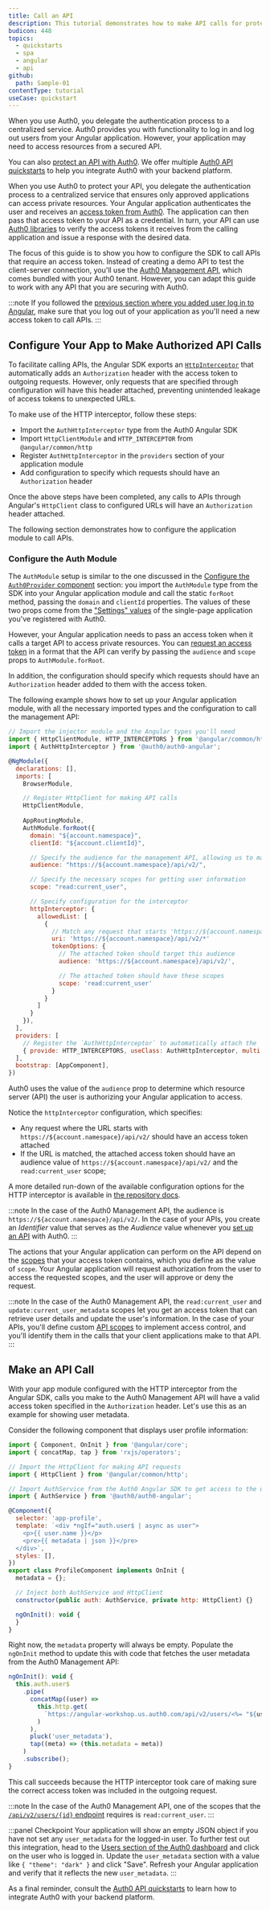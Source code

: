 ```yaml
---
title: Call an API
description: This tutorial demonstrates how to make API calls for protected resources on your server.
budicon: 448
topics:
  - quickstarts
  - spa
  - angular
  - api
github:
  path: Sample-01
contentType: tutorial
useCase: quickstart
---
```

<!-- markdownlint-disable MD002 MD034 MD041 -->

When you use Auth0, you delegate the authentication process to a centralized service. Auth0 provides you with functionality to log in and log out users from your Angular application. However, your application may need to access resources from a secured API.

You can also [protect an API with Auth0](https://auth0.com/docs/microsites/protect-api/protect-api). We offer multiple [Auth0 API quickstarts](https://auth0.com/docs/quickstart/backend) to help you integrate Auth0 with your backend platform.

When you use Auth0 to protect your API, you delegate the authentication process to a centralized service that ensures only approved applications can access private resources. Your Angular application authenticates the user and receives an [access token from Auth0](https://auth0.com/docs/tokens/concepts/access-tokens). The application can then pass that access token to your API as a credential. In turn, your API can use [Auth0 libraries](https://auth0.com/docs/libraries) to verify the access tokens it receives from the calling application and issue a response with the desired data.

The focus of this guide is to show you how to configure the SDK to call APIs that require an access token. Instead of creating a demo API to test the client-server connection, you'll use the [Auth0 Management API](https://auth0.com/docs/api/management/v2), which comes bundled with your Auth0 tenant. However, you can adapt this guide to work with any API that you are securing with Auth0.

:::note
If you followed the [previous section where you added user log in to Angular](/quickstart/spa/angular-next#add-login-to-your-application), make sure that you log out of your application as you'll need a new access token to call APIs.
:::

## Configure Your App to Make Authorized API Calls

To facilitate calling APIs, the Angular SDK exports an [`HttpInterceptor`](https://angular.io/api/common/http/HttpInterceptor) that automatically adds an `Authorization` header with the access token to outgoing requests. However, only requests that are specified through configuration will have this header attached, preventing unintended leakage of access tokens to unexpected URLs.

To make use of the HTTP interceptor, follow these steps:

* Import the `AuthHttpInterceptor` type from the Auth0 Angular SDK
* Import `HttpClientModule` and `HTTP_INTERCEPTOR` from `@angular/common/http`
* Register `AuthHttpInterceptor` in the `providers` section of your application module
* Add configuration to specify which requests should have an `Authorization` header

Once the above steps have been completed, any calls to APIs through Angular's `HttpClient` class to configured URLs will have an `Authorization` header attached.

The following section demonstrates how to configure the application module to call APIs.

### Configure the Auth Module

The `AuthModule` setup is similar to the one discussed in the [Configure the `Auth0Provider` component](/quickstart/spa/angular-next##register-and-configure-the-authentication-module) section: you import the `AuthModule` type from the SDK into your Angular application module and call the static `forRoot` method, passing the `domain` and `clientId` properties. The values of these two props come from the ["Settings" values](https://auth0.com/docs/quickstart/spa/angular-next#configure-auth0) of the single-page application you've registered with Auth0.

However, your Angular application needs to pass an access token when it calls a target API to access private resources. You can [request an access token](https://auth0.com/docs/tokens/guides/get-access-tokens) in a format that the API can verify by passing the `audience` and `scope` props to `AuthModule.forRoot`.

In addition, the configuration should specify which requests should have an `Authorization` header added to them with the access token.

The following example shows how to set up your Angular application module, with all the necessary imported types and the configuration to call the management API:

```javascript
// Import the injector module and the Angular types you'll need
import { HttpClientModule, HTTP_INTERCEPTORS } from '@angular/common/http';
import { AuthHttpInterceptor } from '@auth0/auth0-angular';

@NgModule({
  declarations: [],
  imports: [
    BrowserModule,

    // Register HttpClient for making API calls
    HttpClientModule,
    
    AppRoutingModule,
    AuthModule.forRoot({
      domain: "${account.namespace}",
      clientId: "${account.clientId}",

      // Specify the audience for the management API, allowing us to make API calls
      audience: "https://${account.namespace}/api/v2/",

      // Specify the necessary scopes for getting user information
      scope: "read:current_user",

      // Specify configuration for the interceptor              
      httpInterceptor: {
        allowedList: [
          {
            // Match any request that starts 'https://${account.namespace}/api/v2/' (note the asterisk)
            uri: 'https://${account.namespace}/api/v2/*'
            tokenOptions: {
              // The attached token should target this audience
              audience: 'https://${account.namespace}/api/v2/',

              // The attached token should have these scopes
              scope: 'read:current_user'
            }
          }
        ]
      }
    }),
  ],
  providers: [
    // Register the `AuthHttpInterceptor` to automatically attach the 'Authorization' header
    { provide: HTTP_INTERCEPTORS, useClass: AuthHttpInterceptor, multi: true },
  ],
  bootstrap: [AppComponent],
})
```

Auth0 uses the value of the `audience` prop to determine which resource server (API) the user is authorizing your Angular application to access.

Notice the `httpInterceptor` configuration, which specifies:

* Any request where the URL starts with `https://${account.namespace}/api/v2/` should have an access token attached
* If the URL is matched, the attached access token should have an audience value of `https://${account.namespace}/api/v2/` and the `read:current_user` scope;

A more detailed run-down of the available configuration options for the HTTP interceptor is available in [the repository docs](https://github.com/auth0/auth0-angular#call-an-api).

:::note
In the case of the Auth0 Management API, the audience is `https://${account.namespace}/api/v2/`. In the case of your APIs, you create an _Identifier_ value that serves as the _Audience_ value whenever you [set up an API](https://auth0.com/docs/getting-started/set-up-api) with Auth0.
:::

The actions that your Angular application can perform on the API depend on the [scopes](https://auth0.com/docs/scopes/current) that your access token contains, which you define as the value of `scope`. Your Angular application will request authorization from the user to access the requested scopes, and the user will approve or deny the request.

:::note
In the case of the Auth0 Management API, the `read:current_user` and `update:current_user_metadata` scopes let you get an access token that can retrieve user details and update the user's information. In the case of your APIs, you'll define custom [API scopes](https://auth0.com/docs/scopes/current/api-scopes) to implement access control, and you'll identify them in the calls that your client applications make to that API.
:::

## Make an API Call

With your app module configured with the HTTP interceptor from the Angular SDK, calls you make to the Auth0 Management API will have a valid access token specified in the `Authorization` header. Let's use this as an example for showing user metadata.

Consider the following component that displays user profile information:

```js
import { Component, OnInit } from '@angular/core';
import { concatMap, tap } from 'rxjs/operators';

// Import the HttpClient for making API requests
import { HttpClient } from '@angular/common/http';

// Import AuthService from the Auth0 Angular SDK to get access to the user
import { AuthService } from '@auth0/auth0-angular';

@Component({
  selector: 'app-profile',
  template: `<div *ngIf="auth.user$ | async as user">
    <p>{{ user.name }}</p>
    <pre>{{ metadata | json }}</pre>
  </div>`,
  styles: [],
})
export class ProfileComponent implements OnInit {
  metadata = {};

  // Inject both AuthService and HttpClient
  constructor(public auth: AuthService, private http: HttpClient) {}

  ngOnInit(): void {
  }
}
```

Right now, the `metadata` property will always be empty. Populate the `ngOnInit` method to update this with code that fetches the user metadata from the Auth0 Management API:

```js
ngOnInit(): void {
  this.auth.user$
    .pipe(
      concatMap((user) =>
        this.http.get(
          `https://angular-workshop.us.auth0.com/api/v2/users/<%= "${user.sub}" %>`
        )
      ),
      pluck('user_metadata'),
      tap((meta) => (this.metadata = meta))
    )
    .subscribe();
}
```

This call succeeds because the HTTP interceptor took care of making sure the correct access token was included in the outgoing request.

:::note
In the case of the Auth0 Management API, one of the scopes that the [`/api/v2/users/{id}` endpoint](https://auth0.com/docs/api/management/v2#!/Users/get_users_by_id) requires is `read:current_user`.
:::

:::panel Checkpoint
Your application will show an empty JSON object if you have not set any `user_metadata` for the logged-in user. To further test out this integration, head to the [Users section of the Auth0 dashboard](https://manage.auth0.com/#/users) and click on the user who is logged in. Update the `user_metadata` section with a value like `{ "theme": "dark" }` and click "Save". Refresh your Angular application and verify that it reflects the new `user_metadata`. 
:::

As a final reminder, consult the [Auth0 API quickstarts](https://auth0.com/docs/quickstart/backend) to learn how to integrate Auth0 with your backend platform.
